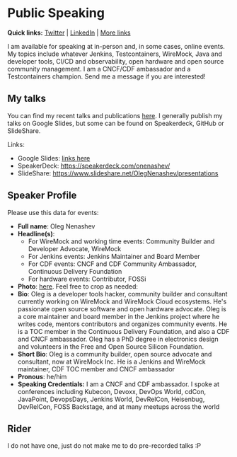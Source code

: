 # Public Speaking

**Quick links:**
[Twitter](https://twitter.com/oleg_nenashev) |
[LinkedIn](https://www.linkedin.com/in/onenashev/) |
[More links](https://linktr.ee/onenashev)

I am available for speaking at in-person and, in some cases, online events.
My topics include whatever Jenkins, Testcontainers, WireMock, Java and developer tools, CI/CD and observability, open hardware and open source community management.
I am a CNCF/CDF ambassador and a Testcontainers champion.
Send me a message if you are interested!

## My talks

You can find my recent talks and publications [here](https://docs.google.com/document/d/1ivtWiedTZeLP3ct1im7NAcnXPdFLrsBeuF5Gx0w3Byc/edit?usp=sharing).
I generally publish my talks on Google Slides, but some can be found on Speakerdeck, GitHub or SlideShare.

Links:

* Google Slides: [links here](https://docs.google.com/document/d/1ivtWiedTZeLP3ct1im7NAcnXPdFLrsBeuF5Gx0w3Byc/edit?usp=sharing)
* SpeakerDeck: https://speakerdeck.com/onenashev/ 
* SlideShare: https://www.slideshare.net/OlegNenashev/presentations

## Speaker Profile

Please use this data for events:

* **Full name**: Oleg Nenashev
* **Headline(s)**:
  * For WireMock and working time events: Community Builder and Developer Advocate, WireMock
  * For Jenkins events: Jenkins Maintainer and Board Member 
  * For CDF events: CNCF and CDF Community Ambassador, Continuous Delivery Foundation
  * For hardware events: Contributor, FOSSi
*  **Photo**: [here](/images/profile.jpg).
   Feel free to crop as needed:
* **Bio**:
Oleg is a developer tools hacker, community builder and consultant currently working on WireMock and WireMock Cloud ecosystems.
He's passionate open source software and open hardware advocate.
Oleg is a core maintainer and board member in the Jenkins project where he writes code, mentors contributors and organizes community events.
He is a TOC member in the Continuous Delivery Foundation, and also a CDF and CNCF ambassador.
Oleg has a PhD degree in electronics design and volunteers in the Free and Open Source Silicon Foundation.
* **Short Bio**: Oleg is a community builder, open source advocate and consultant, now at WireMock Inc. He is a Jenkins and WireMock maintainer, CDF TOC member and CNCF ambassador
* **Pronous**: he/him
* **Speaking Credentials:**  I am a CNCF and CDF ambassador. I spoke at conferences including Kubecon, Devoxx, DevOps World, cdCon, JavaPoint, DevopsDays, Jenkins World, DevRelCon, Heisenbug, DevRelCon, FOSS Backstage, and at many meetups across the world

## Rider

I do not have one, just do not make me to do pre-recorded talks :P

